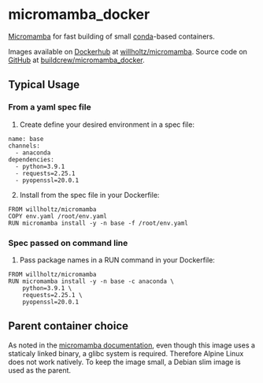 # micromamba_docker
[Micromamba](https://github.com/mamba-org/mamba#micromamba) for fast building of small [conda](https://docs.conda.io/)-based containers. 

Images available on [Dockerhub](https://hub.docker.com/) at [willholtz/micromamba](https://hub.docker.com/r/willholtz/micromamba). Source code on [GitHub](https://github.com/) at [buildcrew/micromamba_docker](https://github.com/buildcrew/micromamba_docker/).

## Typical Usage

### From a yaml spec file

1. Create define your desired environment in a spec file:

```
name: base
channels:
  - anaconda
dependencies:
  - python=3.9.1
  - requests=2.25.1
  - pyopenssl=20.0.1
```

2. Install from the spec file in your Dockerfile:

```
FROM willholtz/micromamba
COPY env.yaml /root/env.yaml
RUN micromamba install -y -n base -f /root/env.yaml
```

### Spec passed on command line

1. Pass package names in a RUN command in your Dockerfile:

```
FROM willholtz/micromamba
RUN micromamba install -y -n base -c anaconda \
    python=3.9.1 \
    requests=2.25.1 \
    pyopenssl=20.0.1

```

## Parent container choice

As noted in the [micromamba documentation](https://github.com/mamba-org/mamba/blob/master/docs/source/micromamba.md#Installation), even though this image uses a staticaly linked binary, a glibc system is required. Therefore Alpine Linux does not work natively. To keep the image small, a Debian slim image is used as the parent.
